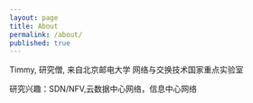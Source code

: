 ```yaml
---
layout: page
title: About
permalink: /about/
published: true
---
```

Timmy, 研究僧, 来自北京邮电大学 网络与交换技术国家重点实验室

研究兴趣：SDN/NFV,云数据中心网络，信息中心网络
